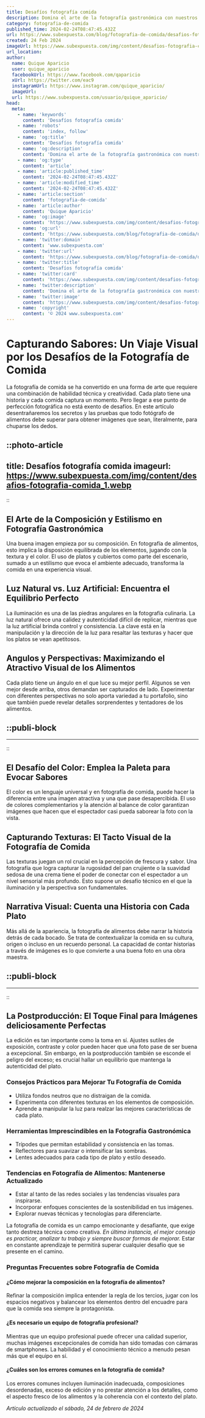 ```yaml
---
title: Desafíos fotografía comida
description: Domina el arte de la fotografía gastronómica con nuestros desafíos mensuales. Consejos, técnicas y comunidad de apoyo. ¡Mejora tus habilidades hoy!
category: fotografia-de-comida
published_time: 2024-02-24T08:47:45.432Z
url: https://www.subexpuesta.com/blog/fotografia-de-comida/desafios-fotografia-comida
created: 24 Feb 2024
imageUrl: https://www.subexpuesta.com/img/content/desafios-fotografia-comida_1.webp
url_location:
author:
  name: Quique Aparicio
  user: quique_aparicio
  facebookUrl: https://www.facebook.com/qaparicio
  xUrl: https://twitter.com/eac9
  instagramUrl: https://www.instagram.com/quique_aparicio/
  imageUrl: 
  url: https://www.subexpuesta.com/usuario/quique_aparicio/
head:
  meta:
    - name: 'keywords'
      content: 'Desafíos fotografía comida'
    - name: 'robots'
      content: 'index, follow'
    - name: 'og:title'
      content: 'Desafíos fotografía comida'
    - name: 'og:description'
      content: 'Domina el arte de la fotografía gastronómica con nuestros desafíos mensuales. Consejos, técnicas y comunidad de apoyo. ¡Mejora tus habilidades hoy!'
    - name: 'og:type'
      content: 'article'
    - name: 'article:published_time'
      content: '2024-02-24T08:47:45.432Z'
    - name: 'article:modified_time'
      content: '2024-02-24T08:47:45.432Z'
    - name: 'article:section'
      content: 'fotografia-de-comida'
    - name: 'article:author'
      content: 'Quique Aparicio'
    - name: 'og:image'
      content: 'https://www.subexpuesta.com/img/content/desafios-fotografia-comida_1.webp'
    - name: 'og:url'
      content: 'https://www.subexpuesta.com/blog/fotografia-de-comida/desafios-fotografia-comida'
    - name: 'twitter:domain'
      content: 'www.subexpuesta.com'
    - name: 'twitter:url'
      content: 'https://www.subexpuesta.com/blog/fotografia-de-comida/desafios-fotografia-comida'
    - name: 'twitter:title'
      content: 'Desafíos fotografía comida'
    - name: 'twitter:card'
      content: 'https://www.subexpuesta.com/img/content/desafios-fotografia-comida_1.webp'
    - name: 'twitter:description'
      content: 'Domina el arte de la fotografía gastronómica con nuestros desafíos mensuales. Consejos, técnicas y comunidad de apoyo. ¡Mejora tus habilidades hoy!'
    - name: 'twitter:image'
      content: 'https://www.subexpuesta.com/img/content/desafios-fotografia-comida_1.webp'
    - name: 'copyright'
      content: '© 2024 www.subexpuesta.com'
---
```

# Capturando Sabores: Un Viaje Visual por los Desafíos de la Fotografía de Comida

La fotografía de comida se ha convertido en una forma de arte que requiere una combinación de habilidad técnica y creatividad. Cada plato tiene una historia y cada comida captura un momento. Pero llegar a ese punto de perfección fotográfica no está exento de desafíos. En este artículo desentrañaremos los secretos y las pruebas que todo fotógrafo de alimentos debe superar para obtener imágenes que sean, literalmente, para chuparse los dedos.


::photo-article
---
title: Desafíos fotografía comida
imageurl: https://www.subexpuesta.com/img/content/desafios-fotografia-comida_1.webp
---
::



## El Arte de la Composición y Estilismo en Fotografía Gastronómica

Una buena imagen empieza por su composición. En fotografía de alimentos, esto implica la disposición equilibrada de los elementos, jugando con la textura y el color. El uso de platos y cubiertos como parte del escenario, sumado a un estilismo que evoca el ambiente adecuado, transforma la comida en una experiencia visual.

## Luz Natural vs. Luz Artificial: Encuentra el Equilibrio Perfecto

La iluminación es una de las piedras angulares en la fotografía culinaria. La luz natural ofrece una calidez y autenticidad difícil de replicar, mientras que la luz artificial brinda control y consistencia. La clave está en la manipulación y la dirección de la luz para resaltar las texturas y hacer que los platos se vean apetitosos.

## Angulos y Perspectivas: Maximizando el Atractivo Visual de los Alimentos

Cada plato tiene un ángulo en el que luce su mejor perfil. Algunos se ven mejor desde arriba, otros demandan ser capturados de lado. Experimentar con diferentes perspectivas no solo aporta variedad a tu portafolio, sino que también puede revelar detalles sorprendentes y tentadores de los alimentos.


  ::publi-block
  ---
  ---
  ::
  
  

## El Desafío del Color: Emplea la Paleta para Evocar Sabores

El color es un lenguaje universal y en fotografía de comida, puede hacer la diferencia entre una imagen atractiva y una que pase desapercibida. El uso de colores complementarios y la atención al balance de color garantizan imágenes que hacen que el espectador casi pueda saborear la foto con la vista.

## Capturando Texturas: El Tacto Visual de la Fotografía de Comida

Las texturas juegan un rol crucial en la percepción de frescura y sabor. Una fotografía que logra capturar la rugosidad del pan crujiente o la suavidad sedosa de una crema tiene el poder de conectar con el espectador a un nivel sensorial más profundo. Esto supone un desafío técnico en el que la iluminación y la perspectiva son fundamentales.

## Narrativa Visual: Cuenta una Historia con Cada Plato

Más allá de la apariencia, la fotografía de alimentos debe narrar la historia detrás de cada bocado. Se trata de contextualizar la comida en su cultura, origen o incluso en un recuerdo personal. La capacidad de contar historias a través de imágenes es lo que convierte a una buena foto en una obra maestra.


  ::publi-block
  ---
  ---
  ::
  
  

## La Postproducción: El Toque Final para Imágenes deliciosamente Perfectas

La edición es tan importante como la toma en sí. Ajustes sutiles de exposición, contraste y color pueden hacer que una foto pase de ser buena a excepcional. Sin embargo, en la postproducción también se esconde el peligro del exceso; es crucial hallar un equilibrio que mantenga la autenticidad del plato.

### Consejos Prácticos para Mejorar Tu Fotografía de Comida

- Utiliza fondos neutros que no distraigan de la comida.
- Experimenta con diferentes texturas en los elementos de composición.
- Aprende a manipular la luz para realzar las mejores características de cada plato.

### Herramientas Imprescindibles en la Fotografía Gastronómica

- Trípodes que permitan estabilidad y consistencia en las tomas.
- Reflectores para suavizar o intensificar las sombras.
- Lentes adecuados para cada tipo de plato y estilo deseado.

### Tendencias en Fotografía de Alimentos: Mantenerse Actualizado

- Estar al tanto de las redes sociales y las tendencias visuales para inspirarse.
- Incorporar enfoques conscientes de la sostenibilidad en tus imágenes.
- Explorar nuevas técnicas y tecnologías para diferenciarte.

La fotografía de comida es un campo emocionante y desafiante, que exige tanto destreza técnica como creativa. *En última instancia, el mejor consejo es practicar, analizar tu trabajo y siempre buscar formas de mejorar.* Estar en constante aprendizaje te permitirá superar cualquier desafío que se presente en el camino.

### Preguntas Frecuentes sobre Fotografía de Comida

#### ¿Cómo mejorar la composición en la fotografía de alimentos?
Refinar la composición implica entender la regla de los tercios, jugar con los espacios negativos y balancear los elementos dentro del encuadre para que la comida sea siempre la protagonista.

#### ¿Es necesario un equipo de fotografía profesional?
Mientras que un equipo profesional puede ofrecer una calidad superior, muchas imágenes excepcionales de comida han sido tomadas con cámaras de smartphones. La habilidad y el conocimiento técnico a menudo pesan más que el equipo en sí.

#### ¿Cuáles son los errores comunes en la fotografía de comida?
Los errores comunes incluyen iluminación inadecuada, composiciones desordenadas, exceso de edición y no prestar atención a los detalles, como el aspecto fresco de los alimentos y la coherencia con el contexto del plato.

_Artículo actualizado el sábado, 24 de febrero de 2024_